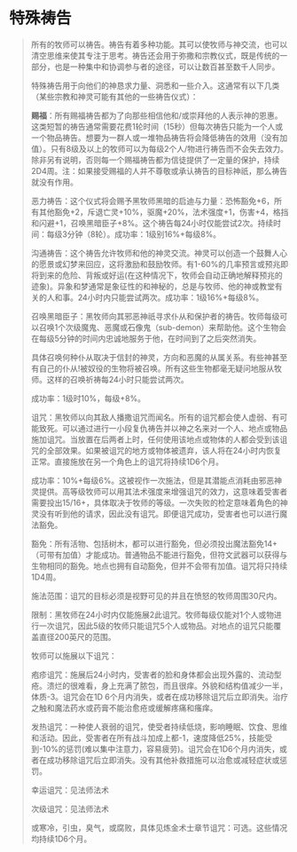 # 特殊祷告

> 所有的牧师可以祷告。祷告有着多种功能。其可以使牧师与神交流，也可以清空思维来使其专注于思考。祷告还会用于弥撒和宗教仪式，既是传统的一部分，也是一种集中和协调参与者的途径，可以让数百甚至数千人同步。
>
> 特殊祷告用于向他们的神恳求力量、洞悉和一些介入。这通常有以下几类（某些宗教和神灵可能有其他的一些祷告仪式）：
>
> **赐福**：所有赐福祷告都为了向那些相信他和/或崇拜他的人表示神的恩惠。这类短暂的祷告通常需要花费1轮时间（15秒）但每次祷告只能为一个人或一个物品祷告。想要为一群人或一堆物品祷告将会降低祷告的效用（没有加值）。只有8级及以上的牧师可以为每级2个人/物进行祷告而不会失去效力。除非另有说明，否则每一个赐福祷告都为信徒提供了一定量的保护，持续2D4周。注：如果接受赐福的人并不尊敬或承认祷告的目标神祇，那么祷告就没有作用。
>
> 恶力祷告：这个仪式将会赐予黑牧师黑暗的启迪与力量：恐怖豁免+6，所有其他豁免+2，斥退亡灵+10%，驱魔+20%，法术强度+1，伤害+4，格挡和闪避+1，召唤黑暗臣子+8%。这个祷告每24小时仅能尝试2次。持续时间：每级3分钟（8轮）。成功率：1级别16%+每级8%。
>
> 沟通祷告：这个祷告允许牧师和他的神灵交流。神灵可以创造一个鼓舞人心的愿景或幻梦来回应，这将激励和鼓励牧师。有1-60%的几率预言或预兆即将到来的危险、背叛或好运(在这种情况下，牧师会自动正确地解释预兆的迹象)。异象和梦通常是象征性的和神秘的，总是与牧师、他的神或教堂有关的人和事。24小时内只能尝试两次。成功率：1级16%+每级8%。
>
> 召唤黑暗臣子：黑牧师向其邪恶神祇寻求仆从和保护者的祷告。牧师每级可以召唤1个次级魔鬼、恶魔或石像鬼（sub-demon）来帮助他。这个生物会在每级5分钟的时间内忠诚地服务于他，在时间到了之后突然消失。
>
> 具体召唤何种仆从取决于信封的神灵，方向和恶魔的从属关系。有些神甚至有自己的仆从!被奴役的生物将被召唤。所有这些生物都毫无疑问地服从牧师。这样的召唤祈祷每24小时只能尝试两次。
>
> 成功率：1级时10%，每级+8%。
>
> 诅咒：黑牧师以向其敌人播撒诅咒而闻名。所有的诅咒都会使人虚弱、有可能致死。可以通过进行一小段复仇祷告并以神之名来对一个人、地点或物品施加诅咒。当放置在后两者上时，任何使用该地点或物体的人都会受到该诅咒的全部效果。如果被诅咒的地方或物体被遗弃，该人将在24小时内恢复正常。直接施放在另一个角色上的诅咒将持续1D6个月。
>
> 成功率：10%+每级6%。这被视作一次施法，但是其潜能点消耗由邪恶神灵提供。高等级牧师可以用其法术强度来增强诅咒的效力，这意味着受害者需要投出15/16+，具体取决于牧师的等级。一次失败的检定意味着角色的神灵没有听到他的请求，因此没有诅咒。即便诅咒成功，受害者也可以进行魔法豁免。
>
> 豁免：所有活物、包括树木，都可以进行豁免，但必须投出魔法豁免14+（可带有加值）才能成功。普通物品不能进行豁免，但符文武器可以获得与生物相同的豁免。地点也拥有自动豁免，但并不会带有加值。诅咒将只持续1D4周。
>
> 施法范围：诅咒的目标必须是视野可见的并且在愤怒的牧师周围30尺内。
>
> 限制：黑牧师在24小时内仅能施展2此诅咒。牧师每级仅能对1个人或物进行一次诅咒，因此5级的牧师只能诅咒5个人或物品。对地点的诅咒只能覆盖直径200英尺的范围。
>
> 牧师可以施展以下诅咒：
>
> 疱疹诅咒：施展后24小时内，受害者的脸和身体都会出现外露的、流动型疮。溃烂的很难看，身上充满了脓包，而且很痒。外貌和结构值减少一半，体质-3。诅咒会在1D
> 6个月内消失，或者在成功移除诅咒后立即消失。治疗之触和魔法药水或药膏不能治愈疮或缓解疼痛和瘙痒。
>
> 发热诅咒：一种使人衰弱的诅咒，使受者持续低烧，影响睡眠、饮食、思维和活动。因此，受害者在所有战斗加成上都-1，速度降低25%，技能受到-10%的惩罚(难以集中注意力，容易疲劳)。诅咒会在1D6个月内消失，或者在成功移除诅咒后立即消失。没有其他补救措施可以治愈或减轻症状或惩罚。
>
> 幸运诅咒：见法师法术
>
> 次级诅咒：见法师法术
>
> 或寒冷，引虫，臭气，或腐败，具体见炼金术士章节诅咒：可选。这些情况均持续1D6个月。
